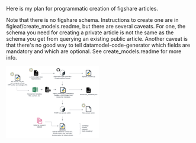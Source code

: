 Here is my plan for programmatic creation of figshare articles. 

Note that there is no figshare schema. Instructions to create one are in figleaf/create_models.readme, but there are several caveats. For one, the schema you need for creating a private article is not the same as the schema you get from querying an existing public article. Another caveat is that there's no good way to tell datamodel-code-generator which fields are mandatory and which are optional. See create_models.readme for more info.

<img
  src="figleaf_figshare.png"
  style="display: inline-block; margin: 0 auto; max-width: 250px">
